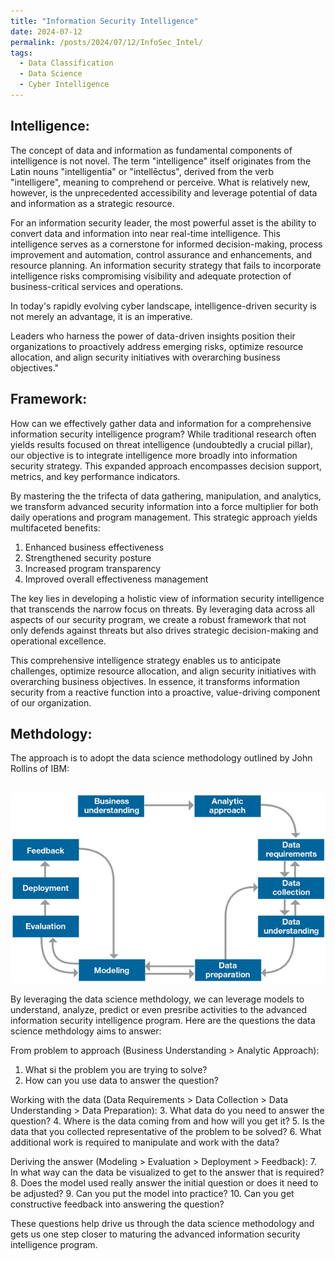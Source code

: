 ```yaml
---
title: "Information Security Intelligence"
date: 2024-07-12
permalink: /posts/2024/07/12/InfoSec_Intel/
tags:
  - Data Classification
  - Data Science
  - Cyber Intelligence
---
```


## Intelligence: 

The concept of data and information as fundamental components of intelligence is not novel. The term "intelligence" itself originates from the Latin nouns "intelligentia" or "intellēctus", derived from the verb "intelligere", meaning to comprehend or perceive. What is relatively new, however, is the unprecedented accessibility and leverage potential of data and information as a strategic resource.

For an information security leader, the most powerful asset is the ability to convert data and information into near real-time intelligence. This intelligence serves as a cornerstone for informed decision-making, process improvement and automation, control assurance and enhancements, and resource planning. An information security strategy that fails to incorporate intelligence risks compromising visibility and adequate protection of business-critical services and operations.

In today's rapidly evolving cyber landscape, intelligence-driven security is not merely an advantage, it is an imperative. 

Leaders who harness the power of data-driven insights position their organizations to proactively address emerging risks, optimize resource allocation, and align security initiatives with overarching business objectives."

## Framework:

How can we effectively gather data and information for a comprehensive information security intelligence program? While traditional research often yields results focused on threat intelligence (undoubtedly a crucial pillar), our objective is to integrate intelligence more broadly into information security strategy. This expanded approach encompasses decision support, metrics, and key performance indicators.

By mastering the the trifecta of data gathering, manipulation, and analytics, we transform advanced security information into a force multiplier for both daily operations and program management. This strategic approach yields multifaceted benefits:

1. Enhanced business effectiveness
2. Strengthened security posture
3. Increased program transparency
4. Improved overall effectiveness management

The key lies in developing a holistic view of information security intelligence that transcends the narrow focus on threats. By leveraging data across all aspects of our security program, we create a robust framework that not only defends against threats but also drives strategic decision-making and operational excellence.

This comprehensive intelligence strategy enables us to anticipate challenges, optimize resource allocation, and align security initiatives with overarching business objectives. In essence, it transforms information security from a reactive function into a proactive, value-driving component of our organization.

## Methdology:

The approach is to adopt the data science methodology outlined by John Rollins of IBM: 

&nbsp;
![data science](/images/data%20science%20methodology.png)

By leveraging the data science methdology, we can leverage models to understand, analyze, predict or even presribe activities to the advanced information security intelligence program. Here are the questions the data science methdology aims to answer:

From problem to approach (Business Understanding > Analytic Approach):
1. What si the problem you are trying to solve?
2. How can you use data to answer the question?

Working with the data (Data Requirements > Data Collection > Data Understanding > Data Preparation):
3. What data do you need to answer the question?
4. Where is the data coming from and how will you get it?
5. Is the data that you collected representative of the problem to be solved?
6. What additional work is required to manipulate and work with the data?

Deriving the answer (Modeling > Evaluation > Deployment > Feedback):
7. In what way can the data be visualized to get to the answer that is required?
8. Does the model used really answer the initial question or does it need to be adjusted?
9. Can you put the model into practice?
10. Can you get constructive feedback into answering the question?

These questions help drive us through the data science methodology and gets us one step closer to maturing the advanced information security intelligence program.
